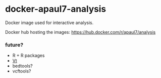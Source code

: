 # docker-apaul7-analysis
Docker image used for interactive analysis. 

Docker hub hosting the images: https://hub.docker.com/r/apaul7/analysis

### future?
 - R + R packages
 - [Vt](https://genome.sph.umich.edu/wiki/Vt)
 - bedtools?
 - vcftools?
